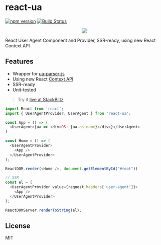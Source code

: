 # react-ua

[![npm version](https://badge.fury.io/js/react-ua.svg)](https://badge.fury.io/js/react-ua)
[![Build Status](https://travis-ci.org/antonybudianto/react-ua.svg?branch=master)](https://travis-ci.org/antonybudianto/react-ua)

<p align="center">
<img src="https://user-images.githubusercontent.com/7658554/49334914-f4ff8c80-f613-11e8-820b-49a5b446d889.png">
</p>

React User Agent Component and Provider, SSR-ready, using new React Context API

## Features

- Wrapper for [ua-parser-js](https://github.com/faisalman/ua-parser-js)
- Using new React [Context API](https://reactjs.org/docs/context.html)
- SSR-ready
- Unit-tested

> Try it [live at StackBlitz](https://stackblitz.com/edit/demo-react-ua)

```js
import React from 'react';
import { UserAgentProvider, UserAgent } from 'react-ua';

const App = () => (
  <UserAgent>{ua => <div>OS: {ua.os.name}</div>}</UserAgent>
)

const Home = () => (
  <UserAgentProvider>
    <App />
  </UserAgentProvider>
);

ReactDOM.render(<Home />, document.getElementById("#root"))

// SSR
const el = (
  <UserAgentProvider value={request.headers['user-agent']}>
    <App />
  </UserAgentProvider>
);

ReactDOMServer.renderToString(el);
```

## License

MIT
